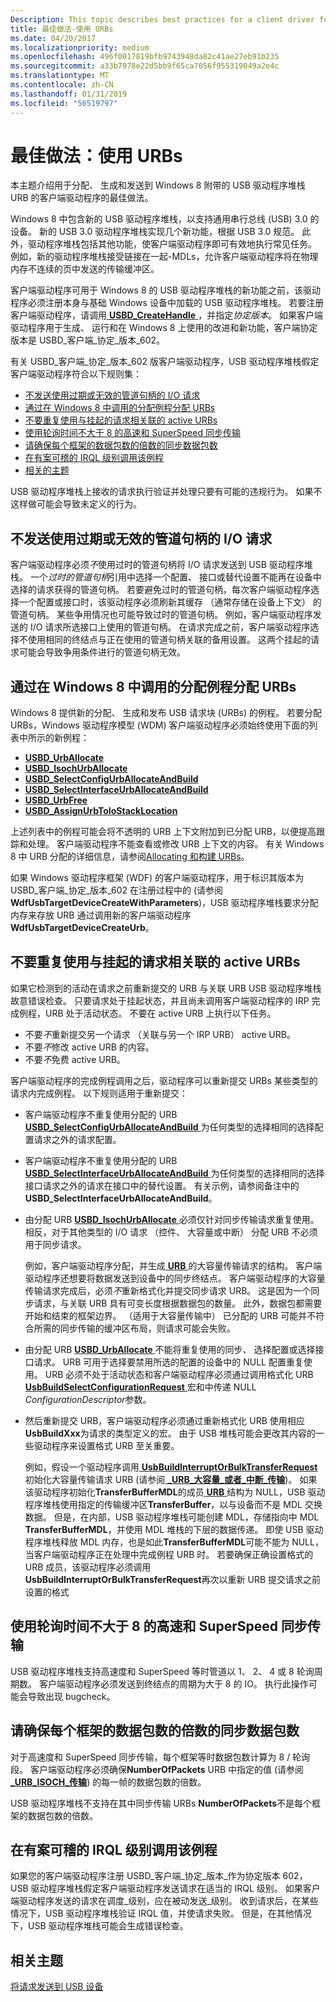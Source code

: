 ```yaml
---
Description: This topic describes best practices for a client driver for allocating, building, and sending an URB to the USB driver stack included with Windows 8.
title: 最佳做法-使用 URBs
ms.date: 04/20/2017
ms.localizationpriority: medium
ms.openlocfilehash: 496f0017819bfb9743948da82c41ae27eb91b235
ms.sourcegitcommit: a33b7978e22d5bb9f65ca7056f955319049a2e4c
ms.translationtype: MT
ms.contentlocale: zh-CN
ms.lasthandoff: 01/31/2019
ms.locfileid: "56519797"
---
```

# <a name="best-practices-using-urbs"></a>最佳做法：使用 URBs


本主题介绍用于分配、 生成和发送到 Windows 8 附带的 USB 驱动程序堆栈 URB 的客户端驱动程序的最佳做法。

Windows 8 中包含新的 USB 驱动程序堆栈，以支持通用串行总线 (USB) 3.0 的设备。 新的 USB 3.0 驱动程序堆栈实现几个新功能，根据 USB 3.0 规范。 此外，驱动程序堆栈包括其他功能，使客户端驱动程序即可有效地执行常见任务。 例如，新的驱动程序堆栈接受链接在一起-MDLs，允许客户端驱动程序将在物理内存不连续的页中发送的传输缓冲区。

客户端驱动程序可用于 Windows 8 的 USB 驱动程序堆栈的新功能之前，该驱动程序必须注册本身与基础 Windows 设备中加载的 USB 驱动程序堆栈。 若要注册客户端驱动程序，请调用[ **USBD\_CreateHandle** ](https://msdn.microsoft.com/library/windows/hardware/hh406241) ，并指定*协定版本*。 如果客户端驱动程序用于生成、 运行和在 Windows 8 上使用的改进和新功能，客户端协定版本是 USBD\_客户端\_协定\_版本\_602。

有关 USBD\_客户端\_协定\_版本\_602 版客户端驱动程序，USB 驱动程序堆栈假定客户端驱动程序符合以下规则集：

-   [不发送使用过期或无效的管道句柄的 I/O 请求](#do-not-send-i-o-requests-by-using-stale-or-invalid-pipe-handles)
-   [通过在 Windows 8 中调用的分配例程分配 URBs](#allocate-urbs-by-calling-allocation-routines-in-windows-8)
-   [不要重复使用与挂起的请求相关联的 active URBs](#do-not-reuse-active-urbs-associated-with-pending-requests)
-   [使用轮询时间不大于 8 的高速和 SuperSpeed 同步传输](#do-not-use-polling-period-greater-than-8-for-high-speed-and-superspeed-isochronous-transfers)
-   [请确保每个框架的数据包数的倍数的同步数据包数](#make-sure-that-the-number-of-isochronous-packets-that-is-a-multiple-of-number-of-packets-per-frame)
-   [在有案可稽的 IRQL 级别调用该例程](#call-the-routine-at-the-documented-irql-level)
-   [相关的主题](#related-topics)

USB 驱动程序堆栈上接收的请求执行验证并处理只要有可能的违规行为。 如果不这样做可能会导致未定义的行为。

## <a name="do-not-send-io-requests-by-using-stale-or-invalid-pipe-handles"></a>不发送使用过期或无效的管道句柄的 I/O 请求


客户端驱动程序必须*不*使用过时的管道句柄将 I/O 请求发送到 USB 驱动程序堆栈。 一个*过时的管道句柄*引用中选择一个配置、 接口或替代设置不能再在设备中选择的请求获得的管道句柄。 若要避免过时的管道句柄，每次客户端驱动程序选择一个配置或接口时，该驱动程序必须刷新其缓存 （通常存储在设备上下文） 的管道句柄。 某些争用情况也可能导致过时的管道句柄。 例如，客户端驱动程序发送的 I/O 请求所选接口上使用的管道句柄。 在请求完成之前，客户端驱动程序选择不使用相同的终结点与正在使用的管道句柄关联的备用设置。 这两个挂起的请求可能会导致争用条件进行的管道句柄无效。

## <a name="allocate-urbs-by-calling-allocation-routines-in-windows8"></a>通过在 Windows 8 中调用的分配例程分配 URBs


Windows 8 提供新的分配、 生成和发布 USB 请求块 (URBs) 的例程。 若要分配 URBs，Windows 驱动程序模型 (WDM) 客户端驱动程序必须始终使用下面的列表中所示的新例程：

-   [**USBD\_UrbAllocate**](https://msdn.microsoft.com/library/windows/hardware/hh406250)
-   [**USBD\_IsochUrbAllocate**](https://msdn.microsoft.com/library/windows/hardware/hh406231)
-   [**USBD\_SelectConfigUrbAllocateAndBuild**](https://msdn.microsoft.com/library/windows/hardware/hh406243)
-   [**USBD\_SelectInterfaceUrbAllocateAndBuild**](https://msdn.microsoft.com/library/windows/hardware/hh406245)
-   [**USBD\_UrbFree**](https://msdn.microsoft.com/library/windows/hardware/hh406252)
-   [**USBD\_AssignUrbToIoStackLocation**](https://msdn.microsoft.com/library/windows/hardware/hh406228)

上述列表中的例程可能会将不透明的 URB 上下文附加到已分配 URB，以便提高跟踪和处理。 客户端驱动程序不能查看或修改 URB 上下文的内容。 有关 Windows 8 中 URB 分配的详细信息，请参阅[Allocating 和构建 URBs](how-to-add-xrb-support-for-client-drivers.md)。

如果 Windows 驱动程序框架 (WDF) 的客户端驱动程序，用于标识其版本为 USBD\_客户端\_协定\_版本\_602 在注册过程中的 (请参阅**WdfUsbTargetDeviceCreateWithParameters**)，USB 驱动程序堆栈要求分配内存来存放 URB 通过调用新的客户端驱动程序**WdfUsbTargetDeviceCreateUrb**。

## <a name="do-not-reuse-active-urbs-associated-with-pending-requests"></a>不要重复使用与挂起的请求相关联的 active URBs


如果它检测到的活动在请求之前重新提交的 URB 与关联 URB USB 驱动程序堆栈故意错误检查。 只要请求处于挂起状态，并且尚未调用客户端驱动程序的 IRP 完成例程，URB 处于活动状态。 不要在 active URB 上执行以下任务。

-   不要*不*重新提交另一个请求 （关联与另一个 IRP URB） active URB。
-   不要*不*修改 active URB 的内容。
-   不要*不*免费 active URB。

客户端驱动程序的完成例程调用之后，驱动程序可以重新提交 URBs 某些类型的请求内完成例程。 以下规则适用于重新提交：

-   客户端驱动程序不重复使用分配的 URB [ **USBD\_SelectConfigUrbAllocateAndBuild** ](https://msdn.microsoft.com/library/windows/hardware/hh406243)为任何类型的选择相同的选择配置请求之外的请求配置。
-   客户端驱动程序不重复使用分配的 URB [ **USBD\_SelectInterfaceUrbAllocateAndBuild** ](https://msdn.microsoft.com/library/windows/hardware/hh406245)为任何类型的选择相同的选择接口请求之外的请求在接口中的替代设置。 有关示例，请参阅备注中的**USBD\_SelectInterfaceUrbAllocateAndBuild**。
-   由分配 URB [ **USBD\_IsochUrbAllocate** ](https://msdn.microsoft.com/library/windows/hardware/hh406231)必须仅针对同步传输请求重复使用。 相反，对于其他类型的 I/O 请求 （控件、 大容量或中断） 分配 URB 不必须用于同步请求。

    例如，客户端驱动程序分配，并生成[ **URB** ](https://msdn.microsoft.com/library/windows/hardware/ff538923)的大容量传输请求的结构。 客户端驱动程序还想要将数据发送到设备中的同步终结点。 客户端驱动程序的大容量传输请求完成后，必须*不*重新格式化并提交同步请求 URB。 这是因为一个同步请求，与关联 URB 具有可变长度根据数据包的数量。 此外，数据包都需要开始和结束的框架边界。 （适用于大容量传输中） 已分配的 URB 可能并不符合所需的同步传输的缓冲区布局，则请求可能会失败。

-   由分配 URB [ **USBD\_UrbAllocate** ](https://msdn.microsoft.com/library/windows/hardware/hh406250)不能将重复使用的同步、 选择配置或选择接口请求。 URB 可用于选择要禁用所选的配置的设备中的 NULL 配置重复使用。 URB 必须不处于活动状态和客户端驱动程序必须通过调用格式化 URB [ **UsbBuildSelectConfigurationRequest** ](https://msdn.microsoft.com/library/windows/hardware/ff538968)宏和中传递 NULL *ConfigurationDescriptor*参数。
-   然后重新提交 URB，客户端驱动程序必须通过重新格式化 URB 使用相应**UsbBuildXxx**为请求的类型定义的宏。 由于 USB 堆栈可能会更改其内容的一些驱动程序来设置格式 URB 至关重要。

    例如，假设一个驱动程序调用[ **UsbBuildInterruptOrBulkTransferRequest** ](https://msdn.microsoft.com/library/windows/hardware/ff538953)初始化大容量传输请求 URB (请参阅[  **\_URB\_大容量\_或者\_中断\_传输**](https://msdn.microsoft.com/library/windows/hardware/ff540352))。 如果该驱动程序初始化**TransferBufferMDL**的成员[ **URB** ](https://msdn.microsoft.com/library/windows/hardware/ff538923)结构为 NULL，USB 驱动程序堆栈使用指定的传输缓冲区**TransferBuffer**，以与设备而不是 MDL 交换数据。 但是，在内部，USB 驱动程序堆栈可能创建 MDL，存储指向中 MDL **TransferBufferMDL**，并使用 MDL 堆栈的下层的数据传递。 即使 USB 驱动程序堆栈释放 MDL 内存，也是如此**TransferBufferMDL**可能不能为 NULL，当客户端驱动程序正在处理中完成例程 URB 时。 若要确保正确设置格式的 URB 成员，该驱动程序必须调用**UsbBuildInterruptOrBulkTransferRequest**再次以重新 URB 提交请求之前设置的格式

## <a name="do-not-use-polling-period-greater-than-8-for-high-speed-and-superspeed-isochronous-transfers"></a>使用轮询时间不大于 8 的高速和 SuperSpeed 同步传输


USB 驱动程序堆栈支持高速度和 SuperSpeed 等时管道以 1、 2、 4 或 8 轮询周期数。 客户端驱动程序必须发送到终结点的周期为大于 8 的 IO。 执行此操作可能会导致出现 bugcheck。

## <a name="make-sure-that-the-number-of-isochronous-packets-that-is-a-multiple-of-number-of-packets-per-frame"></a>请确保每个框架的数据包数的倍数的同步数据包数


对于高速度和 SuperSpeed 同步传输，每个框架等时数据包数计算为 8 / 轮询段。 客户端驱动程序必须确保**NumberOfPackets** URB 中指定的值 (请参阅[  **\_URB\_ISOCH\_传输**](https://msdn.microsoft.com/library/windows/hardware/ff540414)) 的每一帧的数据包数的倍数。

USB 驱动程序堆栈不支持在其中同步传输 URBs **NumberOfPackets**不是每个框架的数据包数的倍数。

## <a name="call-the-routine-at-the-documented-irql-level"></a>在有案可稽的 IRQL 级别调用该例程


如果您的客户端驱动程序注册 USBD\_客户端\_协定\_版本\_作为协定版本 602，USB 驱动程序堆栈假定客户端驱动程序发送请求在适当的 IRQL 级别。 如果客户端驱动程序发送的请求在调度\_级别，应在被动发送\_级别。 收到请求后，在某些情况下，USB 驱动程序堆栈验证 IRQL 值，并使请求失败。 但是，在其他情况下，USB 驱动程序堆栈可能会生成错误检查。

## <a name="related-topics"></a>相关主题
[将请求发送到 USB 设备](communicating-with-a-usb-device.md)  



